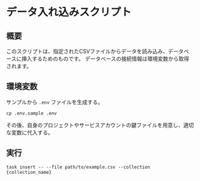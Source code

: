 # データ入れ込みスクリプト

## 概要

このスクリプトは、指定されたCSVファイルからデータを読み込み、データベースに挿入するためのものです。
データベースの接続情報は環境変数から取得されます。

## 環境変数

サンプルから `.env` ファイルを生成する。

```shell
cp .env.sample .env
```

その後、自身のプロジェクトやサービスアカウントの鍵ファイルを用意し、適切な変数に代入する。

## 実行

```shell
task insert -- --file path/to/example.csv --collection {collection_name}
```
